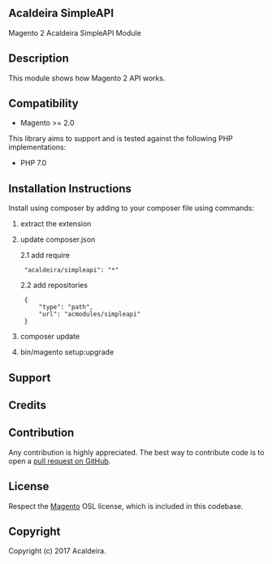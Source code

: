 ## Acaldeira SimpleAPI

Magento 2 Acaldeira SimpleAPI Module

Description
-----------
This module shows how Magento 2 API works. 

Compatibility
-------------
- Magento >= 2.0

This library aims to support and is tested against the following PHP
implementations:

* PHP 7.0

Installation Instructions
-------------------------
Install using composer by adding to your composer file using commands:

1. extract the extension
2. update composer.json
 
    2.1 add require 
    
        "acaldeira/simpleapi": "*"
    
    2.2 add repositories 
    
        {
            "type": "path",
            "url": "acmodules/simpleapi"
        }
    
3. composer update
4. bin/magento setup:upgrade

Support
-------

Credits
---------

Contribution
------------
Any contribution is highly appreciated. The best way to contribute code is to open a [pull request on GitHub](https://help.github.com/articles/using-pull-requests).

License
-------
Respect the [Magento][] OSL license, which is included in this codebase.

[magento]: Magento2_LICENSE.md

Copyright
---------
Copyright (c) 2017 Acaldeira.